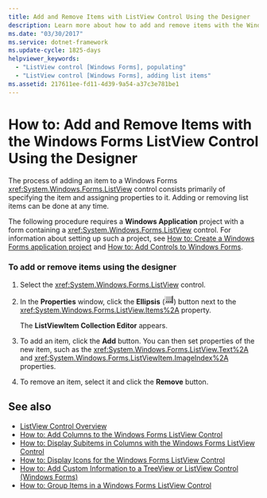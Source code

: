```yaml
---
title: Add and Remove Items with ListView Control Using the Designer
description: Learn more about how to add and remove items with the Windows Forms ListView control using the designer.
ms.date: "03/30/2017"
ms.service: dotnet-framework
ms.update-cycle: 1825-days
helpviewer_keywords:
  - "ListView control [Windows Forms], populating"
  - "ListView control [Windows Forms], adding list items"
ms.assetid: 217611ee-fd11-4d39-9a54-a37c3e781be1
---
```

# How to: Add and Remove Items with the Windows Forms ListView Control Using the Designer

The process of adding an item to a Windows Forms <xref:System.Windows.Forms.ListView> control consists primarily of specifying the item and assigning properties to it. Adding or removing list items can be done at any time.

The following procedure requires a **Windows Application** project with a form containing a <xref:System.Windows.Forms.ListView> control. For information about setting up such a project, see [How to: Create a Windows Forms application project](/visualstudio/ide/step-1-create-a-windows-forms-application-project) and [How to: Add Controls to Windows Forms](how-to-add-to-a-form.md).

### To add or remove items using the designer

1. Select the <xref:System.Windows.Forms.ListView> control.

2. In the **Properties** window, click the **Ellipsis** (![The Ellipsis button (...) in the Properties window of Visual Studio.](./media/visual-studio-ellipsis-button.png)) button next to the <xref:System.Windows.Forms.ListView.Items%2A> property.

     The **ListViewItem Collection Editor** appears.

3. To add an item, click the **Add** button. You can then set properties of the new item, such as the <xref:System.Windows.Forms.ListView.Text%2A> and <xref:System.Windows.Forms.ListViewItem.ImageIndex%2A> properties.

4. To remove an item, select it and click the **Remove** button.

## See also

- [ListView Control Overview](listview-control-overview-windows-forms.md)
- [How to: Add Columns to the Windows Forms ListView Control](how-to-add-columns-to-the-windows-forms-listview-control.md)
- [How to: Display Subitems in Columns with the Windows Forms ListView Control](how-to-display-subitems-in-columns-with-the-windows-forms-listview-control.md)
- [How to: Display Icons for the Windows Forms ListView Control](how-to-display-icons-for-the-windows-forms-listview-control.md)
- [How to: Add Custom Information to a TreeView or ListView Control (Windows Forms)](add-custom-information-to-a-treeview-or-listview-control-wf.md)
- [How to: Group Items in a Windows Forms ListView Control](how-to-group-items-in-a-windows-forms-listview-control.md)
